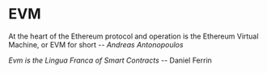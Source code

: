 # EVM

At the heart of the Ethereum protocol and operation is the Ethereum Virtual Machine, or EVM for short _-- Andreas Antonopoulos_&#x20;

_Evm is the Lingua Franca of Smart Contracts_ -- Daniel Ferrin&#x20;
